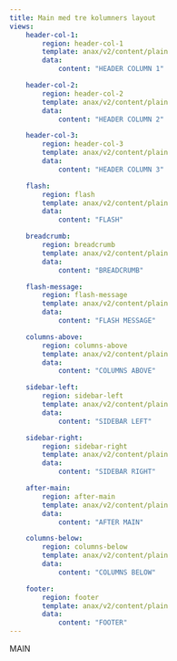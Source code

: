 ```yaml
---
title: Main med tre kolumners layout
views:
    header-col-1:
        region: header-col-1
        template: anax/v2/content/plain
        data:
            content: "HEADER COLUMN 1"

    header-col-2:
        region: header-col-2
        template: anax/v2/content/plain
        data:
            content: "HEADER COLUMN 2"

    header-col-3:
        region: header-col-3
        template: anax/v2/content/plain
        data:
            content: "HEADER COLUMN 3"

    flash:
        region: flash
        template: anax/v2/content/plain
        data:
            content: "FLASH"

    breadcrumb:
        region: breadcrumb
        template: anax/v2/content/plain
        data:
            content: "BREADCRUMB"

    flash-message:
        region: flash-message
        template: anax/v2/content/plain
        data:
            content: "FLASH MESSAGE"

    columns-above:
        region: columns-above
        template: anax/v2/content/plain
        data:
            content: "COLUMNS ABOVE"

    sidebar-left:
        region: sidebar-left
        template: anax/v2/content/plain
        data:
            content: "SIDEBAR LEFT"

    sidebar-right:
        region: sidebar-right
        template: anax/v2/content/plain
        data:
            content: "SIDEBAR RIGHT"

    after-main:
        region: after-main
        template: anax/v2/content/plain
        data:
            content: "AFTER MAIN"

    columns-below:
        region: columns-below
        template: anax/v2/content/plain
        data:
            content: "COLUMNS BELOW"

    footer:
        region: footer
        template: anax/v2/content/plain
        data:
            content: "FOOTER"
---
```

MAIN
